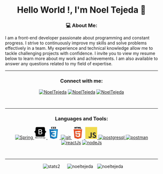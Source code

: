 

<h1 align='center'> Hello World !, I'm Noel Tejeda 👋</h1>


<h3 align="center">💻 About Me: </h3>
<!-- BLOGPOSTS:START -->
I am a front-end developer passionate about programming and constant progress. I strive to continuously improve my skills and solve problems effectively in a team. My experience and technical knowledge allow me to tackle challenging projects with confidence. I invite you to view my resume below to learn more about my work and achievements. I am also available to answer any questions related to my field of expertise.
<!-- BLOGPOSTS:END -->

----------------------------------------------

<h3 align="center">Connect with me:</h3>
<p align="center">
<a href="https://linkedin.com/in/noel-tejeda-71a929181/" target="blank"><img align="center" src="https://raw.githubusercontent.com/rahuldkjain/github-profile-readme-generator/master/src/images/icons/Social/linked-in-alt.svg" alt="NoelTejeda" height="30" width="40" /></a>
<a href="https://codesandbox.com/u/NoelTejeda" target="blank"><img align="center" src="https://raw.githubusercontent.com/rahuldkjain/github-profile-readme-generator/master/src/images/icons/Social/codesandbox.svg" alt="NoelTejeda" height="30" width="40" /></a>
<a href="https://instagram.com/noel__tejeda" target="blank"><img align="center" src="https://raw.githubusercontent.com/rahuldkjain/github-profile-readme-generator/master/src/images/icons/Social/instagram.svg" alt="NoelTejeda" height="30" width="40" /></a>
</p>
<br/>

----------------------------------------------

<h3 align="center">Languages and Tools:</h3>
<p align="center"> <a href="https://spring.io/projects/spring-boot" target="_blank" rel="noreferrer"> <img src="https://www.vectorlogo.zone/logos/springio/springio-ar21.svg" alt="Spring" width="80" height="50"/> </a>  <a href="https://getbootstrap.com" target="_blank" rel="noreferrer"> <img src="https://raw.githubusercontent.com/devicons/devicon/master/icons/bootstrap/bootstrap-plain-wordmark.svg" alt="bootstrap" width="40" height="40"/> </a> <a href="https://www.w3schools.com/css/" target="_blank" rel="noreferrer"> <img src="https://raw.githubusercontent.com/devicons/devicon/master/icons/css3/css3-original-wordmark.svg" alt="css3" width="40" height="40"/> </a> <a href="https://git-scm.com/" target="_blank" rel="noreferrer"> <img src="https://www.vectorlogo.zone/logos/git-scm/git-scm-icon.svg" alt="git" width="40" height="40"/> </a> <a href="https://www.w3.org/html/" target="_blank" rel="noreferrer"> <img src="https://raw.githubusercontent.com/devicons/devicon/master/icons/html5/html5-original-wordmark.svg" alt="html5" width="40" height="40"/> </a> <a href="https://developer.mozilla.org/en-US/docs/Web/JavaScript" target="_blank" rel="noreferrer"> <img src="https://raw.githubusercontent.com/devicons/devicon/master/icons/javascript/javascript-original.svg" alt="javascript" width="40" height="40"/> </a> <a href="https://www.postgresql.org" target="_blank" rel="noreferrer"> <img src="https://upload.wikimedia.org/wikipedia/commons/thumb/2/29/Postgresql_elephant.svg/1985px-Postgresql_elephant.svg.png" alt="postgresql" width="40" height="40"/> </a> <a href="https://postman.com" target="_blank" rel="noreferrer"> <img src="https://www.vectorlogo.zone/logos/getpostman/getpostman-icon.svg" alt="postman" width="40" height="40"/> </a> <a href="https://es.react.dev" target="_blank" rel="noreferrer"> <img src="https://www.vectorlogo.zone/logos/reactjs/reactjs-ar21.svg" alt="reactJs" width="80" height="50"/></a> <a href="https://nodejs.org/es" target="_blank" rel="noreferrer"> <img src="https://www.vectorlogo.zone/logos/nodejs/nodejs-ar21.svg" alt="nodeJs" width="80" height="50"/> </a></p>
<br/>

----------------------------------------------
   
   <p align="center">
    <img align="center" src="https://github-readme-streak-stats.herokuapp.com/?user=noeltejeda&background=130F40&border=fff&currStreakNum=fff&ring=7A7ADB&sideNums=fff&dates=d5d5d5&sideLabels=d5d5d5" alt="stats2" width="400" height="300" style="margin: 0 10px;"/>
    <img align="center" src="https://github-readme-stats.vercel.app/api?username=noeltejeda&bg_color=130F40&icon_color=d73d4e&show_icons=true&count_private=true&theme=tokyonight&line_height=27&text_color=FFFFFF" alt="noeltejeda" width="350" height="250" style="margin: 0 10px;"/>  
    <img align="center" src="https://github-readme-stats.vercel.app/api/top-langs/?username=noeltejeda&langs_count=8&layout=compact&bg_color=130F40&text_color=FFFFFF" alt="noeltejeda" width="250" height="250"/>
</p>

